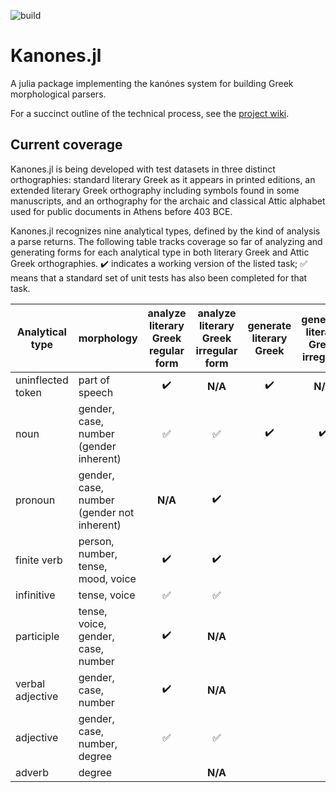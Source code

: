![build](https://github.com/neelsmith/Kanones.jl/actions/workflows/Documentation.yml/badge.svg)


# Kanones.jl

A julia package implementing the kanónes system for building Greek morphological parsers.

For a succinct outline of the technical process, see the [project wiki](https://github.com/neelsmith/Kanones.jl/wiki).

## Current coverage



Kanones.jl is being developed with test datasets in three distinct orthographies: standard literary Greek as it appears in printed editions, an extended literary Greek orthography including symbols found in some manuscripts, and an orthography for the archaic and classical Attic alphabet used for public documents in Athens before 403 BCE.


Kanones.jl recognizes nine analytical types, defined by the kind of analysis a parse returns.  The following table tracks coverage so far of analyzing and generating forms for each analytical type in both literary Greek and Attic Greek orthographies. ✔️ indicates a working version of the listed task;  ✅ means that a standard set of unit tests has also been completed for that task.


| Analytical type | morphology | analyze literary Greek regular form |  analyze literary Greek irregular form  |  generate literary Greek | generate literary Greek irregular  | analyze Attic regular form | analyze Attic irregular form  | generate Attic |
| --- | --- | :---: | :---: | :---: | :---: | :---: | :---: | :---: |
| uninflected token | part of speech | ✔️  | **N/A** | ✔️  | **N/A** | ✔️ | **N/A** | ✔️ |
| noun | gender, case, number (gender inherent) | ✅ | ✅ | ✔️ | ✔️ | ✔️ | ✔️  | ✔️  |
| pronoun | gender, case, number (gender not inherent) |  **N/A** | ✔️| | |  **N/A** | | | 
| finite verb | person, number, tense, mood, voice | ✔️ | ✔️  | | | | | |
| infinitive | tense, voice | ✅ | ✅  | | | | | |
| participle | tense, voice, gender, case, number |✔️ | **N/A** | | | |   | |
| verbal adjective |  gender, case, number | ✔️ |  **N/A** |  | |   | **N/A** | |
| adjective | gender, case, number, degree |✅ | ✅ | | | | | |
| adverb | degree |  |  **N/A** | | | |  **N/A** | |